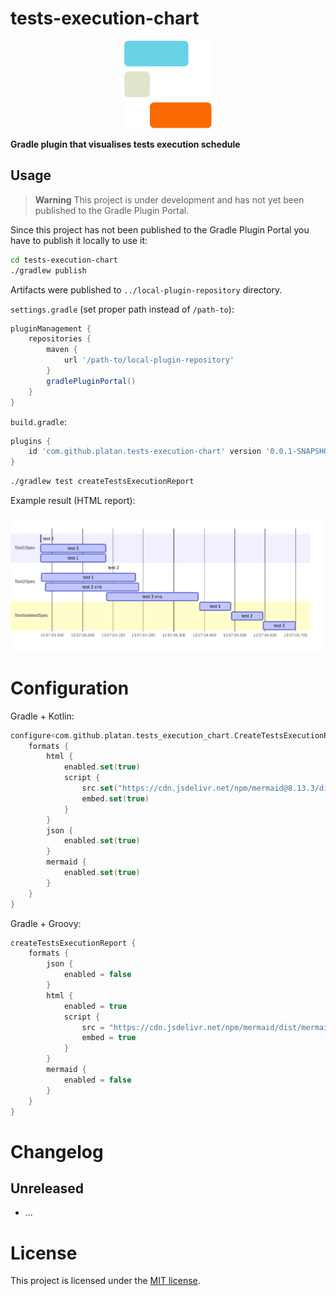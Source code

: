 # tests-execution-chart

<p align="center">
    <img src="src/etc/logo/logo.svg" height="140">
</p>

**Gradle plugin that visualises tests execution schedule**

## Usage

> **Warning**
> This project is under development and has not yet been published to the Gradle Plugin Portal.

Since this project has not been published to the Gradle Plugin Portal you have to publish it locally to use it:

```sh
cd tests-execution-chart
./gradlew publish
```
Artifacts were published to `../local-plugin-repository` directory.

`settings.gradle` (set proper path instead of `/path-to`):
```gradle
pluginManagement {
    repositories {
        maven {
            url '/path-to/local-plugin-repository'
        }
        gradlePluginPortal()
    }
}

```
`build.gradle`:
```gradle
plugins {
    id 'com.github.platan.tests-execution-chart' version '0.0.1-SNAPSHOT'
}
```

[//]: # (Gradle + Kotlin:)

[//]: # ()
[//]: # (```kotlin)

[//]: # (plugins {)

[//]: # (    id&#40;"com.github.platan.tests-execution-chart"&#41;)

[//]: # (})

[//]: # (```)

[//]: # ()
[//]: # (Gradle + Groovy:)

[//]: # ()
[//]: # (```gradle)

[//]: # (plugins {)

[//]: # (    id 'com.github.platan.tests-execution-chart')

[//]: # (})

[//]: # (```)

```sh
./gradlew test createTestsExecutionReport
```

Example result (HTML report):

<p align="center">
    <picture>
      <source media="(prefers-color-scheme: dark)" srcset=".readme/example_dark.svg">
      <img src=".readme/example.svg">
    </picture>
</p>

# Configuration

Gradle + Kotlin:

```kotlin
configure<com.github.platan.tests_execution_chart.CreateTestsExecutionReportExtension> {
    formats {
        html {
            enabled.set(true)
            script {
                src.set("https://cdn.jsdelivr.net/npm/mermaid@8.13.3/dist/mermaid.js")
                embed.set(true)
            }
        }
        json {
            enabled.set(true)
        }
        mermaid {
            enabled.set(true)
        }
    }
}
```

Gradle + Groovy:

```gradle
createTestsExecutionReport {
    formats {
        json {
            enabled = false
        }
        html {
            enabled = true
            script {
                src = "https://cdn.jsdelivr.net/npm/mermaid/dist/mermaid.min.js"
                embed = true
            }
        }
        mermaid {
            enabled = false
        }
    }
}
```

# Changelog

## Unreleased

- ...

# License

This project is licensed under the [MIT license](LICENSE).
